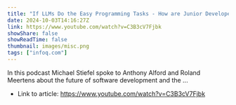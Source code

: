 ```yaml
---
title: "If LLMs Do the Easy Programming Tasks - How are Junior Developers Trained? What Have We Done?"
date: 2024-10-03T14:16:27Z
link: https://www.youtube.com/watch?v=C3B3cV7Fjbk
showShare: false
showReadTime: false
thumbnail: images/misc.png
tags: ["infoq.com"]
---
```

In this podcast Michael Stiefel spoke to Anthony Alford and Roland Meertens about the future of software development and the ...

- Link to article: https://www.youtube.com/watch?v=C3B3cV7Fjbk